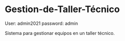# Gestion-de-Taller-Técnico

User: admin2021
password: admin

Sistema para gestionar equipos en un taller técnico.
